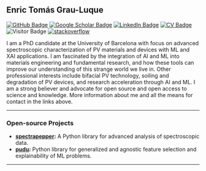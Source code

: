 ## Enric Tomás Grau-Luque

[![GitHub Badge](https://img.shields.io/github/followers/enricgrau?style=social)](https://github.com/enricgrau?tab=followers)
[![Google Scholar Badge](https://img.shields.io/badge/Google-Scholar-lightgrey)](https://scholar.google.com/citations?user=aVFkSMIAAAAJ&hl=en)
[![LinkedIn Badge](https://img.shields.io/badge/My-LinkedIn-blue)](https://www.linkedin.com/in/enric-g-0407a4139/)
[![CV Badge](https://img.shields.io/badge/My-CV-critical)](https://drive.google.com/file/d/1QF68CPcRuVc3UQuas2pC0HexDU_AUE4A/view?usp=drive_link)
![Visitor Badge](https://visitor-badge.laobi.icu/badge?page_id=enricgrau.enricgrau)
[![stackoverflow](https://img.shields.io/badge/stackoverflow-profile-brown?logo=stackoverflow&logoWidth=18&logoColor=white)](https://stackoverflow.com/users/2898619/enric-grau-luque)

I am a PhD candidate at the University of Barcelona with focus on advanced spectroscopic characterization of 
PV materials and devices with ML and XAI applications. I am fascinated by the integration of AI and ML into materials 
engineering and fundamental research, and how these tools can improve our understanding of this strange world 
we live in. Other professional interests include bifacial PV technology, soiling and degradation of PV devices,
and research acceleration through AI and ML. I am a strong believer and advocate for open source and open access to
science and knowledge. More information about me and all the means for contact in the links above.

---

### Open-source Projects

- **[spectrapepper](https://github.com/spectrapepper/spectrapepper):** A Python library for advanced analysis of spectroscopic data.
- **[pudu](https://github.com/pudu-py/pudu):** Python library for generalized and agnostic feature selection and explainability of ML problems.

---

[comment]: # (Quizas a futuro incluir github stats) 
